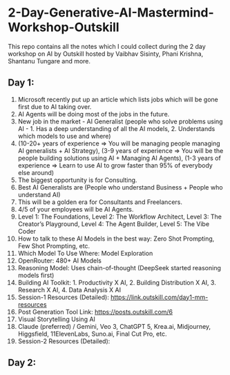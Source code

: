 # 2-Day-Generative-AI-Mastermind-Workshop-Outskill
This repo contains all the notes which I could collect during the 2 day workshop on AI by Outskill hosted by Vaibhav Sisinty, Phani Krishna, Shantanu Tungare and more.

## Day 1:

1. Microsoft recently put up an article which lists jobs which will be gone first due to AI taking over.
2. AI Agents will be doing most of the jobs in the future.
3. New job in the market - AI Generalist (people who solve problems using AI - 1. Has a deep understanding of all the AI models, 2. Understands which models to use and where)
4. (10-20+ years of experience => You will be managing people managing AI generalists + AI Strategy), (3-9 years of experience => You will be the people building solutions using AI + Managing AI Agents), (1-3 years of experience => Learn to use AI to grow faster than 95% of everybody else around)
5. The biggest opportunity is for Consulting.
6. Best AI Generalists are (People who understand Business + People who understand AI)
7. This will be a golden era for Consultants and Freelancers.
8. 4/5 of your employees will be AI Agents.
9. Level 1: The Foundations, Level 2: The Workflow Architect, Level 3: The Creator’s Playground, Level 4: The Agent Builder, Level 5: The Vibe Coder
10. How to talk to these AI Models in the best way: Zero Shot Prompting, Few Shot Prompting, etc.
11. Which Model To Use Where: Model Exploration
12. OpenRouter: 480+ AI Models
13. Reasoning Model: Uses chain-of-thought (DeepSeek started reasoning models first)
14. Building AI Toolkit: 1. Productivity X AI, 2. Building Distribution X AI, 3. Research X AI, 4. Data Analysis X AI
15. Session-1 Resources (Detailed): https://link.outskill.com/day1-mm-resources
16. Post Generation Tool Link: https://posts.outskill.com/6
17. Visual Storytelling Using AI
18. Claude (preferred) / Gemini, Veo 3, ChatGPT 5, Krea.ai, Midjourney, Higgsfield, 11ElevenLabs, Suno.ai, Final Cut Pro, etc.
19. Session-2 Resources (Detailed):

## Day 2:
